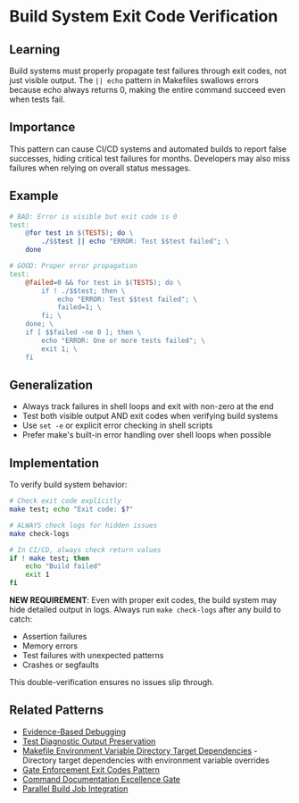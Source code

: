 # Build System Exit Code Verification

## Learning
Build systems must properly propagate test failures through exit codes, not just visible output. The `|| echo` pattern in Makefiles swallows errors because echo always returns 0, making the entire command succeed even when tests fail.

## Importance
This pattern can cause CI/CD systems and automated builds to report false successes, hiding critical test failures for months. Developers may also miss failures when relying on overall status messages.

## Example
```makefile
# BAD: Error is visible but exit code is 0
test:
    @for test in $(TESTS); do \
        ./$$test || echo "ERROR: Test $$test failed"; \
    done

# GOOD: Proper error propagation
test:
    @failed=0 && for test in $(TESTS); do \
        if ! ./$$test; then \
            echo "ERROR: Test $$test failed"; \
            failed=1; \
        fi; \
    done; \
    if [ $$failed -ne 0 ]; then \
        echo "ERROR: One or more tests failed"; \
        exit 1; \
    fi
```

## Generalization
- Always track failures in shell loops and exit with non-zero at the end
- Test both visible output AND exit codes when verifying build systems
- Use `set -e` or explicit error checking in shell scripts
- Prefer make's built-in error handling over shell loops when possible

## Implementation
To verify build system behavior:
```bash
# Check exit code explicitly
make test; echo "Exit code: $?"

# ALWAYS check logs for hidden issues
make check-logs

# In CI/CD, always check return values
if ! make test; then
    echo "Build failed"
    exit 1
fi
```

**NEW REQUIREMENT**: Even with proper exit codes, the build system may hide detailed output in logs. Always run `make check-logs` after any build to catch:
- Assertion failures
- Memory errors
- Test failures with unexpected patterns
- Crashes or segfaults

This double-verification ensures no issues slip through.

## Related Patterns
- [Evidence-Based Debugging](evidence-based-debugging.md)
- [Test Diagnostic Output Preservation](test-diagnostic-output-preservation.md)
- [Makefile Environment Variable Directory Target Dependencies](makefile-environment-variable-directory-gotcha.md) - Directory target dependencies with environment variable overrides
- [Gate Enforcement Exit Codes Pattern](gate-enforcement-exit-codes-pattern.md)
- [Command Documentation Excellence Gate](command-documentation-excellence-gate.md)
- [Parallel Build Job Integration](parallel-build-job-integration.md)